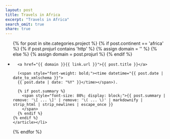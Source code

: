 ```yaml
---
layout: post
title: Travels in Africa
excerpt: "Travels in Africa"
search_omit: true
share: true
---
```


<ul class="post-list">
  {% for post in site.categories.project %}
    {% if post.continent == 'africa' %}
      {% if post.projurl contains 'http' %}
        {% assign domain = '' %}
      {% else %}
        {% assign domain = post.projurl %}
      {% endif %}
      <li><article>

      <a href="{{ domain }}{{ link.url }}">{{ post.title }}</a>

      (<span style="font-weight: bold;"><time datetime="{{ post.date | date_to_xmlschema }}">
      {{ post.date | date: "%Y" }}</time></span>).

      {% if post.summary %}
        <span style="font-size: 80%; display: block;">{{ post.summary | remove: '\[ ... \]' | remove: '\( ... \)' | markdownify | strip_html | strip_newlines | escape_once }}
        </span>
      {% endif %}
    {% endif %}
    </article></li>
  {% endfor %}
</ul>
